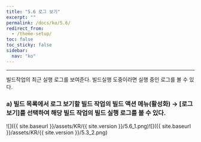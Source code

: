 ```yaml
---
title: "5.6 로그 보기"
excerpt: ""
permalink: /docs/ko/5.6/
redirect_from:
  - /theme-setup/
toc: false
toc_sticky: false
sidebar:
  nav: "ko"
---
```


---
빌드작업의 최근 실행 로그를 보여준다. 빌드실행 도중이라면 실행 중인 로그를 볼 수 있다.

### a\) 빌드 목록에서 로그 보기할 빌드 작업의 빌드 액션 메뉴\(활성화\) → [로그 보기]를 선택하여 해당 빌드 작업의 빌드 실행 로그를 볼 수 있다.
![]({{ site.baseurl }}/assets/KR/{{ site.version }}/5.6_1.png)![]({{ site.baseurl }}/assets/KR/{{ site.version }}/5.3_2.png)
